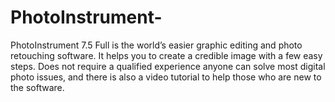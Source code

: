 # PhotoInstrument-
PhotoInstrument 7.5 Full is the world’s easier graphic editing and photo retouching software. It helps you to create a credible image with a few easy steps. Does not require a qualified experience anyone can solve most digital photo issues, and there is also a video tutorial to help those who are new to the software.
